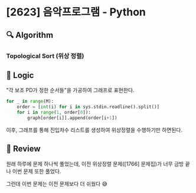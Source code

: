 # [2623] 음악프로그램 - Python

## :mag: Algorithm

### Topological Sort (위상 정렬)

## :round_pushpin: Logic

"각 보조 PD가 정한 순서들"을 가공하여 그래프로 표현한다.

```python
for _ in range(M):
    order = [int(i) for i in sys.stdin.readline().split()]
    for i in range(1, order[0]):
        graph[order[i]].append(order[i+1])
```

이후, 그래프를 통해 진입차수 리스트를 생성하여 위상정렬을 수행하기만 하면된다.

## :memo: Review

원래 하루에 문제 하나씩 풀었는데, 이전 위상정렬 문제([1766] 문제집)가 너무 금방 끝나 이번 문제 또한 풀었다.

그런데 이번 문제는 이전 문제보다 더 쉬웠다 😅